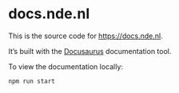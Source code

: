 # docs.nde.nl

This is the source code for https://docs.nde.nl. 

It’s built with the [Docusaurus](https://docusaurus.io) documentation tool.

To view the documentation locally:

```shell
npm run start
```
